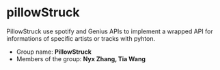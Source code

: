 # pillowStruck

PillowStruck use spotify and Genius APIs to implement a wrapped API for informations of specific artists or tracks with pyhton.

- Group name: **PillowStruck**
- Members of the group: **Nyx Zhang, Tia Wang**
